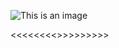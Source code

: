 ![This is an image](https://myoctocat.com/assets/images/base-octocat.svg)

<<<<<<<<<afrsgdthdfngj>>>>>>>>>>
